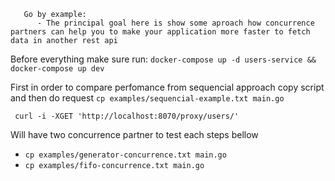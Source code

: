 
```
   Go by example:
      - The principal goal here is show some aproach how concurrence partners can help you to make your application more faster to fetch data in another rest api 

```

Before everything make sure run: ```docker-compose up -d users-service && docker-compose up dev```


First in order to compare perfomance from sequencial approach copy script and then do request 
  ```cp examples/sequencial-example.txt main.go```

```
 curl -i -XGET 'http://localhost:8070/proxy/users/'
``` 

Will have two concurrence partner to test each steps bellow  
  -  ```cp examples/generator-concurrence.txt main.go```
  -  ```cp examples/fifo-concurrence.txt main.go```


